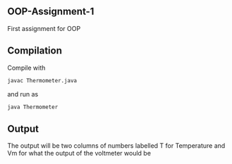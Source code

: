 ## OOP-Assignment-1
First assignment for OOP

## Compilation

Compile with
```bash
javac Thermometer.java
```
and run as
```bash
java Thermometer
```
## Output
The output will be two columns of numbers labelled T for Temperature and Vm for what the output of the voltmeter would be
